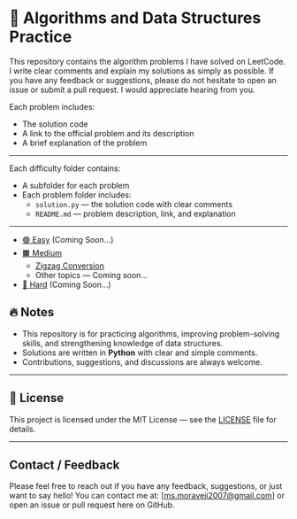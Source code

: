 # 🚀 Algorithms and Data Structures Practice

This repository contains the algorithm problems I have solved on LeetCode.
I write clear comments and explain my solutions as simply as possible.
If you have any feedback or suggestions, please do not hesitate to open an issue or submit a pull request.
I would appreciate hearing from you.

Each problem includes:
- The solution code
- A link to the official problem and its description
- A brief explanation of the problem

---

Each difficulty folder contains:
- A subfolder for each problem
- Each problem folder includes:
  - `solution.py` — the solution code with clear comments
  - `README.md` — problem description, link, and explanation

---

- [🟢 Easy](./Easy/) (Coming Soon…)
- [🟧 Medium](./Medium/)
  - [Zigzag Conversion](./Medium/Zigzag_Conversion/README.md)
  - Other topics — Coming soon...
- [🔴 Hard](./Hard/) (Coming Soon…)


## 🔥 Notes
- This repository is for practicing algorithms, improving problem-solving skills, and strengthening knowledge of data structures.
- Solutions are written in **Python** with clear and simple comments.
- Contributions, suggestions, and discussions are always welcome.

---

## 🏁 License
This project is licensed under the MIT License — see the [LICENSE](./LICENSE) file for details.

---

## Contact / Feedback

Please feel free to reach out if you have any feedback, suggestions, or just want to say hello!
You can contact me at: [ms.moraveji2007@gmail.com] or open an issue or pull request here on GitHub.
